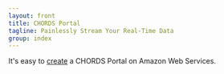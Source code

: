 ```yaml
---
layout: front
title: CHORDS Portal
tagline: Painlessly Stream Your Real-Time Data
group: index
---
```


<div>
<p>
It's easy to <a href="aws_instantiation.html">create</a> a CHORDS Portal on Amazon Web Services.
</p>
</div>
